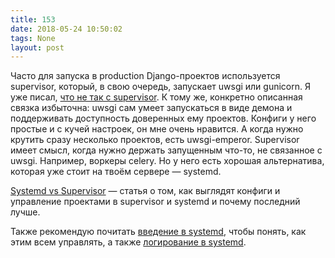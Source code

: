 ```yaml
---
title: 153
date: 2018-05-24 10:50:02
tags: None
layout: post
---
```


Часто для запуска в production Django-проектов используется supervisor, который, в свою очередь, запускает uwsgi или gunicorn. Я уже писал, [что не так с supervisor](https://t.me/itgram_channel/113). К тому же, конкретно описанная связка избыточна: uwsgi сам умеет запускаться в виде демона и поддерживать доступность доверенных ему проектов. Конфиги у него простые и с кучей настроек, он мне очень нравится. А когда нужно крутить сразу несколько проектов, есть uwsgi-emperor. Supervisor имеет смысл, когда нужно держать запущенным что-то, не связанное с uwsgi. Например, воркеры celery. Но у него есть хорошая альтернатива, которая уже стоит на твоём сервере — systemd.

[Systemd vs Supervisor](http://gunes.io/2017/08/24/systemd-vs-supervisor/) — статья о том, как выглядят конфиги и управление проектами в supervisor и systemd и почему последний лучше.

Также рекомендую почитать [введение в systemd](https://bit.ly/2J0PwyP), чтобы понять, как этим всем управлять, а также [логирование в systemd](https://bit.ly/2x6LrEN).
